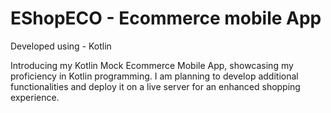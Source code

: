 # EShopECO - Ecommerce mobile App

Developed using - Kotlin

Introducing my Kotlin Mock Ecommerce Mobile App, showcasing my proficiency in Kotlin programming. I am planning to develop additional functionalities and deploy it on a live server for an enhanced shopping experience.
